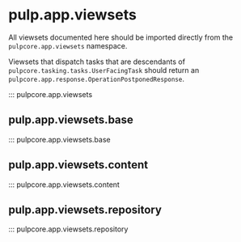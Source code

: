# pulp.app.viewsets

All viewsets documented here should be imported directly from the `pulpcore.app.viewsets` namespace.

Viewsets that dispatch tasks that are descendants of `pulpcore.tasking.tasks.UserFacingTask`
should return an `pulpcore.app.response.OperationPostponedResponse`.

::: pulpcore.app.viewsets

## pulp.app.viewsets.base

::: pulpcore.app.viewsets.base

## pulp.app.viewsets.content

::: pulpcore.app.viewsets.content

## pulp.app.viewsets.repository

::: pulpcore.app.viewsets.repository
